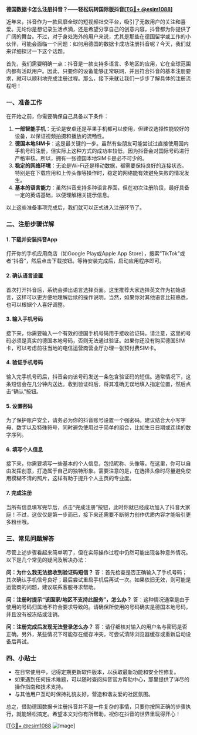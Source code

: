 **德国数据卡怎么注册抖音？——轻松玩转国际版抖音[[TG💪+ @esim1088](https://t.me/s/esim1088)]**

近年来，抖音作为一款风靡全球的短视频社交平台，吸引了无数用户的关注和喜爱。无论你是想记录生活点滴，还是希望分享自己的创意内容，抖音都为你提供了广阔的舞台。不过，对于身处海外的用户来说，尤其是那些在德国留学或工作的小伙伴，可能会面临一个问题：如何用德国的数据卡成功注册抖音呢？今天，我们就来详细探讨一下这个话题。

首先，我们需要明确一点：抖音是一款支持多语言、多地区的应用，它在全球范围内都有活跃用户。因此，只要你的设备能够正常联网，并且符合抖音的基本注册要求，就可以顺利地完成注册过程。那么，接下来就让我们一步步了解具体的注册流程吧！

### 一、准备工作

在开始之前，你需要确保自己具备以下条件：

1. **一部智能手机**：无论是安卓还是苹果手机都可以使用，但建议选择性能较好的设备，以保证视频拍摄和播放的流畅性。
2. **德国本地SIM卡**：这是最关键的一步。虽然有些朋友可能尝试过直接使用国内手机号码注册，但实际上这种方式的成功率较低，因为抖音会对国际号码进行严格审核。所以，拥有一张德国本地SIM卡是必不可少的。
3. **稳定的网络环境**：无论是Wi-Fi还是移动数据，都需要保持良好的连接状态。特别是在下载应用和上传头像等操作时，稳定的网络能有效避免失败的情况发生。
4. **基本的语言能力**：虽然抖音支持多种语言界面，但在初次注册阶段，最好具备一定的英语基础，以便理解相关提示信息。

以上这些准备事项完成后，我们就可以正式进入注册环节了。

### 二、注册步骤详解

#### 1. 下载并安装抖音App
打开你的手机应用商店（如Google Play或Apple App Store），搜索“TikTok”或者“抖音”，然后点击下载按钮。等待安装完成后，启动应用程序即可。

#### 2. 确认语言设置
首次打开抖音后，系统会弹出语言选择页面。这里推荐大家选择英文作为初始语言，这样可以更方便地理解后续的操作说明。当然，如果你对其他语言比较熟悉，也可以根据个人喜好调整。

#### 3. 输入手机号码
接下来，你需要输入一个有效的德国手机号码用于接收验证码。请注意，这里的号码必须是真实的德国本地号码，否则无法通过验证。如果你还没有购买德国SIM卡，可以考虑前往当地的电信运营商营业厅办理一张预付费SIM卡。

#### 4. 验证手机号码
输入完手机号码后，抖音会向该号码发送一条包含验证码的短信。通常情况下，这条短信会在几分钟内送达。收到验证码后，将其准确无误地填入指定位置，然后点击“确认”按钮。

#### 5. 设置密码
为了保护账户安全，请务必为你的抖音账号设置一个强密码。建议结合大小写字母、数字以及特殊符号，同时避免使用过于简单的组合，比如生日日期或连续的数字序列。

#### 6. 填写个人信息
接下来，你需要填写一些基本的个人信息，包括昵称、头像等。在这里，你可以自由发挥创意，打造属于自己的独特形象。需要注意的是，在选择头像时尽量避免使用模糊不清的照片，这样有助于提升个人主页的专业度。

#### 7. 完成注册
当所有信息填写完毕后，点击“完成注册”按钮，此时你就已经成功加入了抖音大家庭！不过，这仅仅是第一步而已，接下来还需要不断努力创作优质内容才能吸引更多粉丝哦。

### 三、常见问题解答

尽管上述步骤看起来简单明了，但在实际操作过程中仍然可能出现各种意外情况。以下是几个常见的疑问及解决办法：

**问：为什么我无法接收到验证码短信？**
答：首先检查是否正确输入了手机号码；其次确认手机信号良好；最后尝试重启手机后再试一次。如果依旧无效，则可能是运营商的问题，建议联系客服寻求帮助。

**问：注册时提示“该国家/地区不支持此服务”，怎么办？**
答：这种情况通常是由于使用的号码归属地不符合要求导致的。请确保所使用的号码确实是德国本地号码，并且没有被冻结或注销。

**问：注册完成后发现无法登录怎么办？**
答：请仔细核对输入的用户名与密码是否正确。另外，某些情况下可能存在缓存冲突，可尝试清除浏览器缓存或重新启动设备后再试。

### 四、小贴士

- 在日常使用中，记得定期更新软件版本，以获取最新功能和安全性修复。
- 如果遇到任何技术难题，可以随时查阅抖音官方帮助中心，那里提供了详尽的操作指南和技术支持。
- 与其他用户互动时保持礼貌友好，营造和谐友爱的社区氛围。

总之，借助德国数据卡注册抖音并不是一件复杂的事情，只要你按照正确的步骤执行，就能轻松搞定。希望本文对你有所帮助，祝你在抖音的世界里玩得开心！

[[TG💪+ @esim1088](https://t.me/s/esim1088) ![Image](https://i.postimg.cc/4NQfJmqS/Snipaste-2025-05-13-00-14-12.png)]